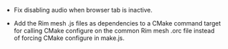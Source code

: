 
- Fix disabling audio when browser tab is inactive.

- Add the Rim mesh .js files as dependencies to a CMake command target for calling CMake configure on the common Rim mesh .orc file instead of forcing CMake configure in make.js.
